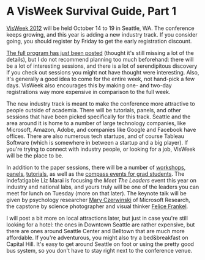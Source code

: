 # A VisWeek Survival Guide, Part 1

<a href="http://visweek.org">VisWeek 2012</a> will be held October 14 to 19 in Seattle, WA. The conference keeps growing, and this year is adding a new industry track. If you consider going, you should register by Friday to get the early registration discount.

<a href="http://visweek.org/visweek/2012/calendar/2012-W42">The full program has just been posted</a> (thought it's still missing a lot of the details), but I do not recommend planning too much beforehand: there will be a lot of interesting sessions, and there is a lot of serendipitous discovery if you check out sessions you might not have thought were interesting. Also, it's generally a good idea to come for the entire week, not hand-pick a few days. VisWeek also encourages this by making one- and two-day registrations way more expensive in comparison to the full week.

The new industry track is meant to make the conference more attractive to people outside of academia. There will be tutorials, panels, and other sessions that have been picked specifically for this track. Seattle and the area around it is home to a number of large technology companies, like Microsoft, Amazon, Adobe, and companies like Google and Facebook have offices. There are also numerous tech startups, and of course Tableau Software (which is somewhere in between a startup and a big player). If you're trying to connect with industry people, or looking for a job, VisWeek will be the place to be.

In addition to the paper sessions, there will be a number of <a href="http://visweek.org/visweek/2012/workshop-session/all/all">workshops</a>, <a href="http://visweek.org/visweek/2012/panel-session/all/all">panels</a>, <a href="http://visweek.org/visweek/2012/tutorial-session/all/all">tutorials</a>, as well as the <a href="http://visweek.org/visweek/2012/info/volunteer/visweek-compass-2012">compass events for grad students</a>. The indefatigable Liz Marai is focusing the <em>Meet The Leaders</em> event this year on industry and national labs, and yours truly will be one of the leaders you can meet for lunch on Tuesday (more on that later). The keynote talk will be given by psychology researcher <a href="http://research.microsoft.com/en-us/people/marycz/">Mary Czerwinski</a> of Microsoft Research, the capstone by science photographer and visual thinker <a href="http://www.felicefrankel.com">Felice Frankel</a>.

I will post a bit more on local attractions later, but just in case you're still looking for a hotel: the ones in Downtown Seattle are rather expensive, but there are ones around Seattle Center and Belltown that are much more affordable. If you're adventurous, you might also try a bed&amp;breakfast on Capital Hill. It's easy to get around Seattle on foot or using the pretty good bus system, so you don't have to stay right next to the conference venue.
